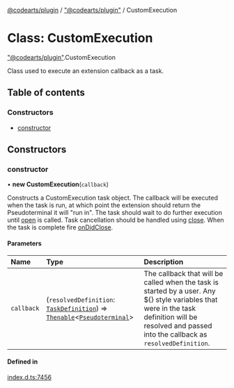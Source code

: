 [@codearts/plugin](../README.md) / ["@codearts/plugin"](../modules/_codearts_plugin_.md) / CustomExecution

# Class: CustomExecution

["@codearts/plugin"](../modules/_codearts_plugin_.md).CustomExecution

Class used to execute an extension callback as a task.

## Table of contents

### Constructors

- [constructor](codearts_plugin_.CustomExecution.md#constructor)

## Constructors

### constructor

• **new CustomExecution**(`callback`)

Constructs a CustomExecution task object. The callback will be executed when the task is run, at which point the
extension should return the Pseudoterminal it will "run in". The task should wait to do further execution until
[open](../interfaces/codearts_plugin_.Pseudoterminal.md#open) is called. Task cancellation should be handled using
[close](../interfaces/codearts_plugin_.Pseudoterminal.md#close). When the task is complete fire
[onDidClose](../interfaces/codearts_plugin_.Pseudoterminal.md#ondidclose).

#### Parameters

| Name | Type | Description |
| :------ | :------ | :------ |
| `callback` | (`resolvedDefinition`: [`TaskDefinition`](../interfaces/codearts_plugin_.TaskDefinition.md)) => [`Thenable`](../interfaces/Thenable.md)<[`Pseudoterminal`](../interfaces/codearts_plugin_.Pseudoterminal.md)\> | The callback that will be called when the task is started by a user. Any ${} style variables that were in the task definition will be resolved and passed into the callback as `resolvedDefinition`. |

#### Defined in

[index.d.ts:7456](https://github.com/huaweicloud/cloudide-plugin-api/blob/a055dd0/index.d.ts#L7456)

